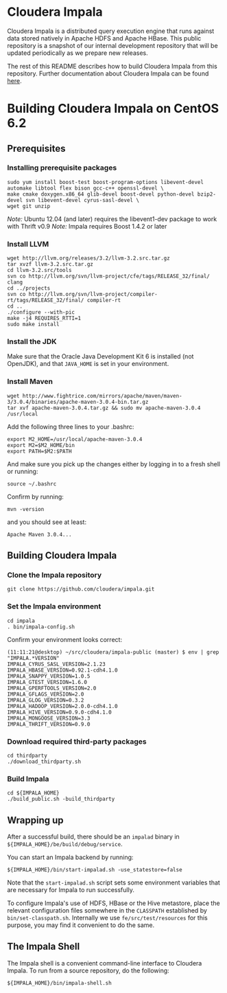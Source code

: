 # Cloudera Impala

Cloudera Impala is a distributed query execution engine that runs against data stored natively in Apache HDFS and Apache HBase. This public repository is a snapshot of our internal development repository that will be updated periodically as we prepare new releases. 

The rest of this README describes how to build Cloudera Impala from this repository. Further documentation about Cloudera Impala can be found [here](https://ccp.cloudera.com/display/IMPALA10BETADOC/Cloudera+Impala+1.0+Beta+Documentation). 

# Building Cloudera Impala on CentOS 6.2

## Prerequisites

### Installing prerequisite packages

    sudo yum install boost-test boost-program-options libevent-devel automake libtool flex bison gcc-c++ openssl-devel \
    make cmake doxygen.x86_64 glib-devel boost-devel python-devel bzip2-devel svn libevent-devel cyrus-sasl-devel \
    wget git unzip

*Note:* Ubuntu 12.04 (and later) requires the libevent1-dev package to work with Thrift v0.9
*Note:* Impala requires Boost 1.4.2 or later

### Install LLVM

    wget http://llvm.org/releases/3.2/llvm-3.2.src.tar.gz
    tar xvzf llvm-3.2.src.tar.gz
    cd llvm-3.2.src/tools
    svn co http://llvm.org/svn/llvm-project/cfe/tags/RELEASE_32/final/ clang
    cd ../projects
    svn co http://llvm.org/svn/llvm-project/compiler-rt/tags/RELEASE_32/final/ compiler-rt
    cd ..
    ./configure --with-pic
    make -j4 REQUIRES_RTTI=1
    sudo make install
    
### Install the JDK

Make sure that the Oracle Java Development Kit 6 is installed (not OpenJDK), and that `JAVA_HOME` is set in your environment.

### Install Maven

    wget http://www.fightrice.com/mirrors/apache/maven/maven-3/3.0.4/binaries/apache-maven-3.0.4-bin.tar.gz
    tar xvf apache-maven-3.0.4.tar.gz && sudo mv apache-maven-3.0.4 /usr/local
   
Add the following three lines to your .bashrc:

    export M2_HOME=/usr/local/apache-maven-3.0.4
    export M2=$M2_HOME/bin  
    export PATH=$M2:$PATH 

And make sure you pick up the changes either by logging in to a fresh shell or running:

    source ~/.bashrc

Confirm by running:

    mvn -version

and you should see at least:

    Apache Maven 3.0.4...

## Building Cloudera Impala

### Clone the Impala repository

    git clone https://github.com/cloudera/impala.git

### Set the Impala environment
  
    cd impala
    . bin/impala-config.sh

Confirm your environment looks correct:

    (11:11:21@desktop) ~/src/cloudera/impala-public (master) $ env | grep "IMPALA.*VERSION"
    IMPALA_CYRUS_SASL_VERSION=2.1.23
    IMPALA_HBASE_VERSION=0.92.1-cdh4.1.0
    IMPALA_SNAPPY_VERSION=1.0.5
    IMPALA_GTEST_VERSION=1.6.0
    IMPALA_GPERFTOOLS_VERSION=2.0
    IMPALA_GFLAGS_VERSION=2.0
    IMPALA_GLOG_VERSION=0.3.2
    IMPALA_HADOOP_VERSION=2.0.0-cdh4.1.0
    IMPALA_HIVE_VERSION=0.9.0-cdh4.1.0
    IMPALA_MONGOOSE_VERSION=3.3
    IMPALA_THRIFT_VERSION=0.9.0

### Download required third-party packages

    cd thirdparty
    ./download_thirdparty.sh

### Build Impala

    cd ${IMPALA_HOME}
    ./build_public.sh -build_thirdparty

## Wrapping up

After a successful build, there should be an `impalad` binary in `${IMPALA_HOME}/be/build/debug/service`.

You can start an Impala backend by running:

    ${IMPALA_HOME}/bin/start-impalad.sh -use_statestore=false

Note that the `start-impalad.sh` script sets some environment variables that are necessary for Impala to run successfully.

To configure Impala's use of HDFS, HBase or the Hive metastore, place the relevant configuration files somewhere in the `CLASSPATH` established by `bin/set-classpath.sh`. Internally we use `fe/src/test/resources` for this purpose, you may find it convenient to do the same.

## The Impala Shell

The Impala shell is a convenient command-line interface to Cloudera Impala. To run from a source repository, do the following:

    ${IMPALA_HOME}/bin/impala-shell.sh
